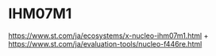 # IHM07M1
https://www.st.com/ja/ecosystems/x-nucleo-ihm07m1.html
+
https://www.st.com/ja/evaluation-tools/nucleo-f446re.html
